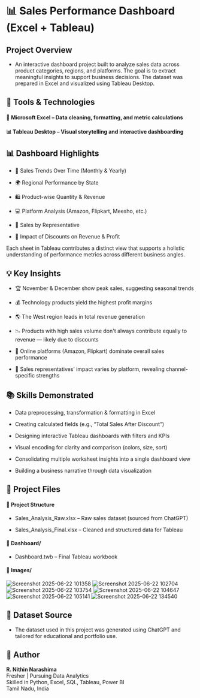 # 📊 Sales Performance Dashboard (Excel + Tableau)

## Project Overview

  - An interactive dashboard project built to analyze sales data across product categories, regions, and platforms. The goal is to extract meaningful insights to support business decisions. The dataset was prepared in Excel and visualized using Tableau Desktop.


## 🧰 Tools & Technologies

#### 💾 Microsoft Excel – Data cleaning, formatting, and metric calculations


#### 📊 Tableau Desktop – Visual storytelling and interactive dashboarding

## 📊 Dashboard Highlights

- 📅 Sales Trends Over Time (Monthly & Yearly)

- 🌍 Regional Performance by State

- 🛍 Product-wise Quantity & Revenue

- 💻 Platform Analysis (Amazon, Flipkart, Meesho, etc.)

- 👤 Sales by Representative

- 💸 Impact of Discounts on Revenue & Profit

Each sheet in Tableau contributes a distinct view that supports a holistic understanding of performance metrics across different business angles.

## 💡 Key Insights

- 🏆 November & December show peak sales, suggesting seasonal trends

- 💰 Technology products yield the highest profit margins

- 🌎 The West region leads in total revenue generation

- 📉 Products with high sales volume don't always contribute equally to revenue — likely due to discounts

- 🛒 Online platforms (Amazon, Flipkart) dominate overall sales performance

- 👥 Sales representatives’ impact varies by platform, revealing channel-specific strengths

## 📚 Skills Demonstrated

- Data preprocessing, transformation & formatting in Excel

- Creating calculated fields (e.g., “Total Sales After Discount”)

- Designing interactive Tableau dashboards with filters and KPIs

- Visual encoding for clarity and comparison (colors, size, sort)

- Consolidating multiple worksheet insights into a single dashboard view

- Building a business narrative through data visualization

## 📂 Project Files

#### 📂 Project Structure
 
- Sales_Analysis_Raw.xlsx – Raw sales dataset (sourced from ChatGPT)
 
-  Sales_Analysis_Final.xlsx – Cleaned and structured data for Tableau

#### 📁 Dashboard/

- Dashboard.twb – Final Tableau workbook

#### 📁 Images/
![Screenshot 2025-06-22 101358](https://github.com/user-attachments/assets/cc0d36a8-d85d-4fe6-bfd6-c4633a2e1e30)
![Screenshot 2025-06-22 102704](https://github.com/user-attachments/assets/85728ba7-02d0-4b03-9018-02610af63f9e)
![Screenshot 2025-06-22 103754](https://github.com/user-attachments/assets/e8781de3-646b-41d9-a9f6-8d97ed74b9e0)
![Screenshot 2025-06-22 104647](https://github.com/user-attachments/assets/d88b15d7-f20d-422a-929c-064a0814b5e1)
![Screenshot 2025-06-22 105141](https://github.com/user-attachments/assets/d17c2f45-7e93-4781-b4ae-53ec48bc92c8)
![Screenshot 2025-06-22 134540](https://github.com/user-attachments/assets/4b829595-0097-4594-8944-65bbf27c8dec)




## 🔗 Dataset Source

- The dataset used in this project was generated using ChatGPT and tailored for educational and portfolio use.

## 👤 Author

**R. Nithin Narashima**  
Fresher | Pursuing Data Analytics  
Skilled in Python, Excel, SQL, Tableau, Power BI  
Tamil Nadu, India
